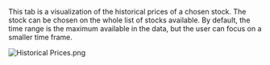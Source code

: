This tab is a visualization of the historical prices of a chosen stock. The stock can be chosen on the whole list of stocks available. By default, the time range is the maximum available in the data, but the user can focus on a smaller time frame.

![Historical Prices.png](vzJeoMyjZq5l)